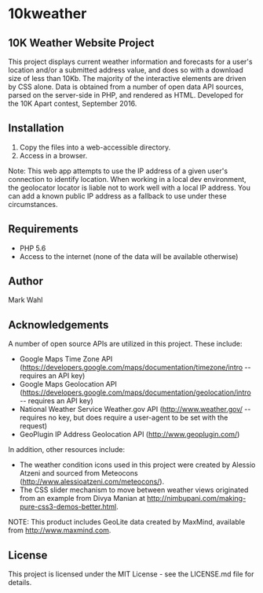 # 10kweather

## 10K Weather Website Project

This project displays current weather information and forecasts for a user's location and/or a submitted address value, and does so with a download size of less than 10Kb. The majority of the interactive elements are driven by CSS alone. Data is obtained from a number of open data API sources, parsed on the server-side in PHP, and rendered as HTML. Developed for the 10K Apart contest, September 2016.

## Installation

1. Copy the files into a web-accessible directory.
2. Access in a browser.

Note: This web app attempts to use the IP address of a given user's connection to identify location. When working in a local dev environment, the geolocator locator is liable not to work well with a local IP address. You can add a known public IP address as a fallback to use under these circumstances.

## Requirements

* PHP 5.6
* Access to the internet (none of the data will be available otherwise)

## Author

Mark Wahl

## Acknowledgements

A number of open source APIs are utilized in this project. These include:

* Google Maps Time Zone API (https://developers.google.com/maps/documentation/timezone/intro -- requires an API key)
* Google Maps Geolocation API (https://developers.google.com/maps/documentation/geolocation/intro -- requires an API key)
* National Weather Service Weather.gov API (http://www.weather.gov/ -- requires no key, but does require a user-agent to be set with the request)
* GeoPlugin IP Address Geolocation API (http://www.geoplugin.com/)

In addition, other resources include:

* The weather condition icons used in this project were created by Alessio Atzeni and sourced from Meteocons (http://www.alessioatzeni.com/meteocons/). 
* The CSS slider mechanism to move between weather views originated from an example from Divya Manian at http://nimbupani.com/making-pure-css3-demos-better.html.

NOTE: This product includes GeoLite data created by MaxMind, available from http://www.maxmind.com.

## License

This project is licensed under the MIT License - see the LICENSE.md file for details.
